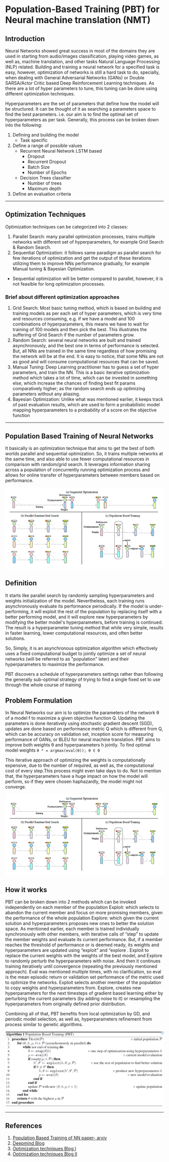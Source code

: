 # Population-Based Training (PBT) for Neural machine translation (NMT)

## Introduction

Neural Networks showed great success in most of the domains they are used in starting from audio/images classification, playing video games, as well as, machine translation, and other tasks Natural Language Processing (NLP) related.
Building and training a neural network for a specified task is easy, however, optimization of networks is still a hard task to do, specially, when dealing with General Adversarial Networks (GANs) or Double SARSA/Actor Critic based Deep Reinforcement Learning techniques. As there are a lot of hyper parameters to tune, this tuning can be done using different optimization techniques.

Hyperparameters are the set of parameters that define how the model will be structured. It can be thought of it as searching a parameters space to find the best parameters. i.e. our aim is to find the optimal set of hyperparameters as per task. Generally, this process can be broken down into the following:

1. Defining and building the model
   - Task specific
2. Define a range of possible values
   - Recurrent Neural Network LSTM based
     - Dropout
     - Recurrent Dropout
     - Batch Size
     - Number of Epochs
   - Decision Trees classifier
     - Number of trees
     - Maximum depth
3. Define an evaluation criteria

---

## Optimization Techniques

Optimization techniques can be categorized into 2 classes:

1. Parallel Search: many parallel optimization processes, trains multiple networks with different set of hyperparameters, for example Grid Search & Random Search.
2. Sequential Optimization: it follows same paradigm as parallel search for few iterations of optimization and get the output of these iterations utilizing them to improve NNs performance gradually, for example Manual tuning & Bayesian Optimization.

- Sequential optimization will be better compared to parallel, however, it is not feasible for long optimization processes.

### Brief about different optimization approaches

1. Grid Search: Most basic tuning method, which is based on building and training models as per each set of hyper parameters, which is very time and resources consuming, e.g. if we have a model and 100 combinations of hyperparameters, this means we have to wait for training of 100 models and then pick the best. This illustrates the suffering of Grid Search if the number of parameters grow.
2. Random Search: several neural networks are built and trained asynchronously, and the best one in terms of performance is selected. But, all NNs are trained in the same time regardless of how promising the network will be at the end. It is easy to notice, that some NNs are not as good and will consume computational resources that can be saved.
3. Manual Tuning: Deep Learning practitioner has to guess a set of hyper parameters, and train the NN. This is a basic iterative optimization method which takes a lot of time, which can be invested in something else, which increase the chances of finding best fit params comparatively higher; as the random search ends up optimizing parameters without any aliasing.
4. Bayesian Optimization: Unlike what was mentioned earlier, it keeps track of past evaluation results, which are used to form a probabilistic model mapping hyperparameters to a probability of a score on the objective function

---

## Population Based Training of Neural Networks

It basically is an optimization technique that aims to get the best of both worlds parallel and sequential optimization. So, it trains multiple networks at the same time, and also able to use fewer computational resources in comparison with random/grid search. It leverages information sharing across a population of concurrently running optimization process and allows for online transfer of hyperparameters between members based on performance.

![optimization techniques](report_related/optimization_techniques.png)

## Definition

It starts like parallel search by randomly sampling hyperparameters and weights initialization of the model. Nevertheless, each training runs asynchronously evaluate its performance periodically. If the model is under-performing, it will exploit the rest of the population by replacing itself with a better performing model, and it will explore new hyperparameters by modifying the better model's hyperparameters, before training is continued. The result is a hyperparameter tuning method that while very simple, results in faster learning, lower computational resources, and often better solutions.

So, Simply, it is an asynchronous optimization algorithm which effectively uses a fixed computational budget to jointly optimize a set of neural networks (will be referred to as "population" later) and their hyperparameters to maximize the performance.

PBT discovers a schedule of hyperparameters settings rather than following the generally sub-optimal strategy of trying to find a single fixed set to use through the whole course of training

## Problem Formulation

In Neural Networks our aim is to optimize the parameters of the network θ of a model f to maximize a given objective function Q. Updating the parameters is done iteratively using stochastic gradient descent (SGD), updates are done based on performance metric Q which is different from Q, which can be accuracy on validation set, inception score for measuring performance of GANs, or BLEU for neural machine translation. PBT aims to improve both weights θ and hyperparameters h jointly.
To find optimal model weights `θ * = argmax(eval(θ)); θ ∈ Θ`

This iterative approach of optimizing the weights is computationally expensive, due to the number of required, as well as, the computational cost of every step.This process might even take days to do. Not to mention that, the hyperparameters have a huge impact on how the model will perform, so if they were chosen haphazardly, the model might not converge.

![Different optimization techniques](report_related/optimization_techniques.png)

## How it works

PBT can be broken down into 2 methods which can be invoked independently on each member of the population
Exploit: which selects to abandon the current member and focus on more promising members, given the performance of the whole population
Explore: which given the current solution and hyperparameters proposes new ones to better the solution space.
As mentioned earlier, each member is trained individually synchronously with other members, with iterative calls of “step” to update the member weights and evaluate its
current performance. But, if a member reaches the threshold of performance or is deemed ready, its weights and hyperparameters are updated using “exploit” and “explore
. Exploit to replace the current weights with the weights of the best model, and Explore to randomly perturb the hyperparameters with noise. And then it continues
training iteratively until convergence (repeating the previously mentioned approach). Eval was mentioned multiple times, with no clarification, so eval is the mean
episodic return or validation set performance of the metric used to optimize the networks. Exploit selects another member of the population to copy weights and
hyperparameters from. Explore, creates new hyperparameters for the next timesteps of gradient based learning either by perturbing the current parameters (by adding
noise to it) or resampling the hyperparameters from originally defined prior distribution.

Combining all of that, PBT benefits from local optimization by GD, and periodic model selection, as well as, hyperparameters refinement from process similar to genetic
algorithms.

![PBT Pseudo Code](report_related/algorithm.png)

---

## References

1. [Population Based Training of NN paper- arxiv](https://arxiv.org/abs/1711.09846)
2. [Deepmind Blog](https://deepmind.com/blog/population-based-training-neural-networks/)
3. [Optimization techniques Blog I](https://towardsdatascience.com/a-conceptual-explanation-of-bayesian-model-based-hyperparameter-optimization-for-machine-learning-b8172278050f)
4. [Optimization techniques Blog II](https://medium.com/@senapati.dipak97/grid-search-vs-random-search-d34c92946318)
